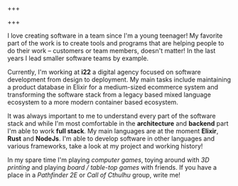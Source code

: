 +++

+++

I love creating software in a team since I'm a young teenager! My favorite part of the work is to create tools and programs that are helping people to do their work – customers or team members, doesn't matter! In the last years I lead smaller software teams by example.

Currently, I'm working at **i22** a digital agency focused on software development from design to deployment. My main tasks include maintaining a product database in Elixir for a medium-sized ecommerce system and transforming the software stack from a legacy based mixed language ecosystem to a more modern container based ecosystem.

It was always important to me to understand every part of the software stack and while I'm most comfortable in the **architecture** and **backend** part I'm able to work **full stack**. My main languages are at the moment **Elixir**, **Rust** and **NodeJs**. I'm able to develop software in other languages and various frameworks, take a look at my project and working history!

In my spare time I'm playing *computer games*, toying around with *3D printing* and playing *board / table-top games* with friends. If you have a place in a *Pathfinder 2E* or *Call of Cthulhu* group, write me!
